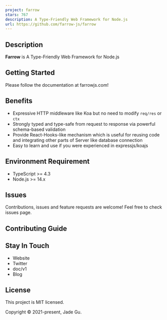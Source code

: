 ```yaml
---
project: farrow
stars: 767
description: A Type-Friendly Web Framework for Node.js
url: https://github.com/farrow-js/farrow
---
```


Description
-----------

**Farrow** is A Type-Friendly Web Framework for Node.js

Getting Started
---------------

Please follow the documentation at farrowjs.com!

Benefits
--------

-   Expressive HTTP middleware like Koa but no need to modify `req/res` or `ctx`
-   Strongly typed and type-safe from request to response via powerful schema-based validation
-   Provide React-Hooks-like mechanism which is useful for reusing code and integrating other parts of Server like database connection
-   Easy to learn and use if you were experienced in expressjs/koajs

Environment Requirement
-----------------------

-   TypeScript >= 4.3
-   Node.js >= 14.x

Issues
------

Contributions, issues and feature requests are welcome! Feel free to check issues page.

Contributing Guide
------------------

Stay In Touch
-------------

-   Website
-   Twitter
-   doc/v1
-   Blog

License
-------

This project is MIT licensed.

Copyright © 2021-present, Jade Gu.
